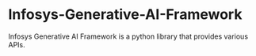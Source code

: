 # Infosys-Generative-AI-Framework
Infosys Generative AI Framework is a python library that provides various APIs.
